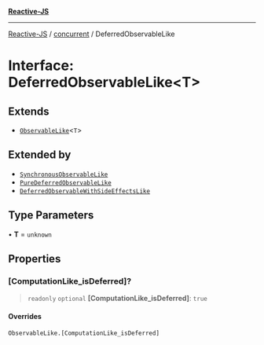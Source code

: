 [**Reactive-JS**](../../README.md)

***

[Reactive-JS](../../README.md) / [concurrent](../README.md) / DeferredObservableLike

# Interface: DeferredObservableLike\<T\>

## Extends

- [`ObservableLike`](ObservableLike.md)\<`T`\>

## Extended by

- [`SynchronousObservableLike`](SynchronousObservableLike.md)
- [`PureDeferredObservableLike`](PureDeferredObservableLike.md)
- [`DeferredObservableWithSideEffectsLike`](DeferredObservableWithSideEffectsLike.md)

## Type Parameters

• **T** = `unknown`

## Properties

### \[ComputationLike\_isDeferred\]?

> `readonly` `optional` **\[ComputationLike\_isDeferred\]**: `true`

#### Overrides

`ObservableLike.[ComputationLike_isDeferred]`
